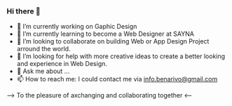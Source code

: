 ### Hi there 👋

- 🔭 I’m currently working on Gaphic Design
- 🌱 I’m currently learning to become a Web Designer at SAYNA
- 👯 I’m looking to collaborate on building Web or App Design Project arround the world.
- 🤔 I’m looking for help with more creative ideas to create a better looking and experience in Web Design.
- 💬 Ask me about ...
- 📫 How to reach me: I could contact me via info.benarivo@gmail.com

--> To the pleasure of axchanging and collaborating together <--
